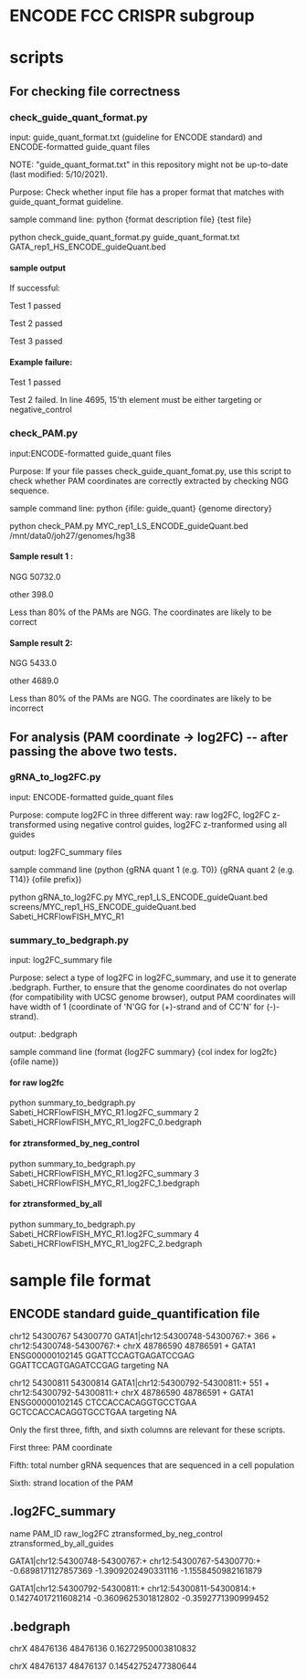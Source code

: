 # ENCODE FCC CRISPR subgroup

# scripts
## For checking file correctness
### check_guide_quant_format.py
input: guide_quant_format.txt (guideline for ENCODE standard) and ENCODE-formatted guide_quant files

NOTE: "guide_quant_format.txt" in this repository might not be up-to-date (last modified: 5/10/2021).

Purpose: Check whether input file has a proper format that matches with guide_quant_format guideline. 

sample command line:  python {format description file} {test file}

python check_guide_quant_format.py guide_quant_format.txt GATA_rep1_HS_ENCODE_guideQuant.bed
 
#### sample output

If successful: 

Test 1 passed

Test 2 passed

Test 3 passed

#### Example failure:

Test 1 passed

Test 2 failed. In line 4695, 15'th element must be either targeting or negative_control


### check_PAM.py
input:ENCODE-formatted guide_quant files

Purpose: If your file passes check_guide_quant_fomat.py, use this script to check whether PAM coordinates are correctly extracted by checking NGG sequence. 

sample command line:  python {ifile: guide_quant} {genome directory}

python check_PAM.py  MYC_rep1_LS_ENCODE_guideQuant.bed  /mnt/data0/joh27/genomes/hg38

#### Sample result 1 : 

NGG     50732.0

other   398.0

Less than 80% of the PAMs are NGG. The coordinates are likely to be correct

#### Sample result 2: 

NGG     5433.0

other   4689.0

Less than 80% of the PAMs are NGG. The coordinates are likely to be incorrect



## For analysis (PAM coordinate -> log2FC) -- after passing the above two tests.
### gRNA_to_log2FC.py  

input: ENCODE-formatted guide_quant files

Purpose: compute log2FC in three different way: raw log2FC, log2FC z-transformed using negative control guides, log2FC z-tranformed using all guides

output: log2FC_summary files

sample command line (python  {gRNA quant 1 (e.g. T0)} {gRNA quant 2 (e.g. T14)} {ofile prefix})

python gRNA_to_log2FC.py  MYC_rep1_LS_ENCODE_guideQuant.bed  screens/MYC_rep1_HS_ENCODE_guideQuant.bed  Sabeti_HCRFlowFISH_MYC_R1


### summary_to_bedgraph.py 

input: log2FC_summary file

Purpose: select a type of log2FC in log2FC_summary, and use it to generate .bedgraph. Further, to ensure that the genome coordinates do not overlap (for compatibility with UCSC genome browser), output PAM coordinates will have width of 1 (coordinate of 'N'GG for (+)-strand and of CC'N' for (-)-strand).

output: .bedgraph

sample command line (format {log2FC summary} {col index for log2fc} {ofile name})

#### for raw log2fc

python summary_to_bedgraph.py  Sabeti_HCRFlowFISH_MYC_R1.log2FC_summary 2 Sabeti_HCRFlowFISH_MYC_R1_log2FC_0.bedgraph

####  for ztransformed_by_neg_control

python summary_to_bedgraph.py  Sabeti_HCRFlowFISH_MYC_R1.log2FC_summary 3 Sabeti_HCRFlowFISH_MYC_R1_log2FC_1.bedgraph

####  for ztransformed_by_all

python summary_to_bedgraph.py  Sabeti_HCRFlowFISH_MYC_R1.log2FC_summary 4 Sabeti_HCRFlowFISH_MYC_R1_log2FC_2.bedgraph



# sample file format

## ENCODE standard guide_quantification file

chr12   54300767        54300770        GATA1|chr12:54300748-54300767:+ 366     +       chr12:54300748-54300767:+       chrX    48786590        48786591        +       GATA1   ENSG00000102145 GGATTCCAGTGAGATCCGAG    GGATTCCAGTGAGATCCGAG    targeting       NA

chr12   54300811        54300814        GATA1|chr12:54300792-54300811:+ 551     +       chr12:54300792-54300811:+       chrX    48786590        48786591        +       GATA1   ENSG00000102145 CTCCACCACAGGTGCCTGAA    GCTCCACCACAGGTGCCTGAA   targeting       NA

Only the first three, fifth, and sixth columns are relevant for these scripts.

First three: PAM coordinate

Fifth: total number gRNA sequences that are sequenced in a cell population

Sixth: strand location of the PAM

## .log2FC_summary
name    PAM_ID  raw_log2FC      ztransformed_by_neg_control     ztransformed_by_all_guides

GATA1|chr12:54300748-54300767:+ chr12:54300767-54300770:+       -0.6898171127857369     -1.3909202490331116     -1.1558450982161879

GATA1|chr12:54300792-54300811:+ chr12:54300811-54300814:+       0.14274017211608214     -0.3609625301812802     -0.3592771390999452

## .bedgraph
chrX    48476136        48476136        0.16272950003810832

chrX    48476137        48476137        0.14542752477380644



